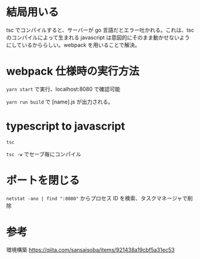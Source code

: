 # 結局用いる
tsc でコンパイルすると、サーバーが go 言語だとエラー吐かれる。これは、tsc のコンパイルによって生まれる javascript は意図的にそのまま動かせないようにしているかららしい。webpack を用いることで解決。

# webpack 仕様時の実行方法

`yarn start` で実行、localhost:8080 で確認可能

`yarn run build` で [name].js が出力される。

# typescript to javascript
`tsc` 

`tsc -w` でセーブ毎にコンパイル

# ポートを閉じる
`netstat -ano | find ":8080"` からプロセス ID を検索、タスクマネージャで削除


# 参考
環境構築
https://qiita.com/sansaisoba/items/921438a19cbf5a31ec53


